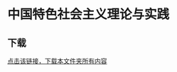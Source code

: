 # 中国特色社会主义理论与实践


## 下载

[点击该链接，下载本文件夹所有内容](https://xovee.github.io/gitzip/?https://github.com/Xovee/uestc-course/tree/main/课程目录/中国特色社会主义理论与实践)
